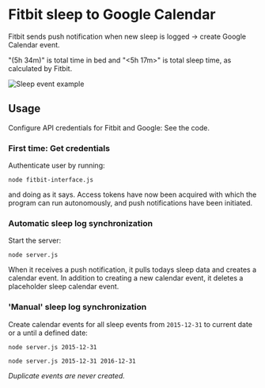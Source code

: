 # Fitbit sleep to Google Calendar

Fitbit sends push notification when new sleep is logged → create Google Calendar event.

"(5h 34m)" is total time in bed and "\<5h 17m\>" is total sleep time, as calculated by Fitbit.

![Sleep event example](https://raw.github.com/ViktorQvarfordt/fitbit-sleep-to-google-calendar/master/sleep-event-example.png)


## Usage

Configure API credentials for Fitbit and Google: See the code.


### First time: Get credentials

Authenticate user by running:

```
node fitbit-interface.js
```

and doing as it says. Access tokens have now been acquired with which the program can run autonomously, and push notifications have been initiated.


### Automatic sleep log synchronization

Start the server:

```
node server.js
```

When it receives a push notification, it pulls todays sleep data and creates a calendar event.
In addition to creating a new calendar event, it deletes a placeholder sleep calendar event.

### 'Manual' sleep log synchronization

Create calendar events for all sleep events from `2015-12-31` to current date or a until a defined date:

```
node server.js 2015-12-31
```

```
node server.js 2015-12-31 2016-12-31
```

*Duplicate events are never created.*
